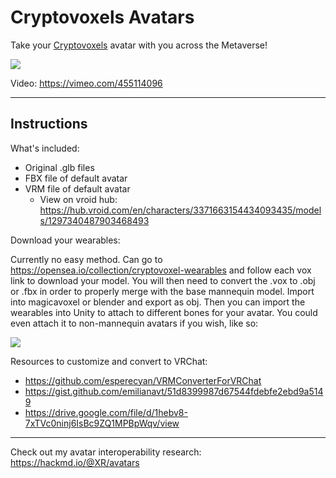 # Cryptovoxels Avatars

Take your [Cryptovoxels](https://cryptovoxels.com) avatar with you across the Metaverse!

![](https://i.imgur.com/uS16cq3.jpg)

Video: https://vimeo.com/455114096

---

## Instructions

What's included:

- Original .glb files
- FBX file of default avatar
- VRM file of default avatar
  - View on vroid hub: https://hub.vroid.com/en/characters/3371663154434093435/models/1297340487903468493

Download your wearables:

Currently no easy method. Can go to https://opensea.io/collection/cryptovoxel-wearables and follow each vox link to download your model. You will then need to convert the .vox to .obj or .fbx in order to properly merge with the base mannequin model. Import into magicavoxel or blender and export as obj. Then you can import the wearables into Unity to attach to different bones for your avatar. You could even attach it to non-mannequin avatars if you wish, like so:

![](https://i.imgur.com/t2tfh4o.jpg)

Resources to customize and convert to VRChat:

- https://github.com/esperecyan/VRMConverterForVRChat
- https://gist.github.com/emilianavt/51d8399987d67544fdebfe2ebd9a5149
- https://drive.google.com/file/d/1hebv8-7xTVc0ninj6IsBc9ZQ1MPBpWqv/view

---

Check out my avatar interoperability research: https://hackmd.io/@XR/avatars
